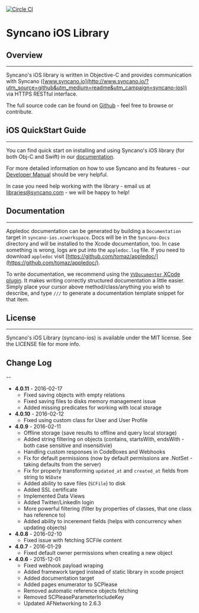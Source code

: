 [![Circle CI](https://circleci.com/gh/Syncano/syncano-ios/tree/master.svg?style=svg)](https://circleci.com/gh/Syncano/syncano-ios/tree/master)

# Syncano iOS Library

## Overview
---

Syncano's iOS library is written in Objective-C and provides communication with Syncano ([www.syncano.io](http://www.syncano.io/?utm_source=github&utm_medium=readme&utm_campaign=syncano-ios)) via HTTPS RESTful interface.

The full source code can be found on [Github](https://github.com/Syncano/syncano-ios) - feel free to browse or contribute.

## iOS QuickStart Guide
---

You can find quick start on installing and using Syncano's iOS library (for both Obj-C and Swift) in our [documentation](http://docs.syncano.com/docs/ios/?utm_source=github&utm_medium=readme&utm_campaign=syncano-ios).

For more detailed information on how to use Syncano and its features - our [Developer Manual](http://docs.syncano.com/docs/getting-started-with-syncano/?utm_source=github&utm_medium=readme&utm_campaign=syncano-ios) should be very helpful.

In case you need help working with the library - email us at libraries@syncano.com - we will be happy to help!

## Documentation
-------------

 Appledoc documentation can be generated by building a `Documentation` target in `syncano-ios.xcworkspace`. Docs will be in the `Syncano-Docs` directory and will be installed to the Xcode documentation, too. In case something is wrong, logs are put into the `appledoc.log` file. If you need to download `appledoc` visit [https://github.com/tomaz/appledoc/](https://github.com/tomaz/appledoc/).

To write documentation, we recommend using the [`VVDocumenter` XCode plugin](https://github.com/onevcat/VVDocumenter-Xcode). It makes writing correctly structured documentation a little easier. Simply place your cursor above method/class/anything you wish to describe, and type `///` to generate a documentation template snippet for that item.

## License
---

Syncano's iOS Library (syncano-ios) is available under the MIT license. See the LICENSE file for more info.

## Change Log
--
* **4.0.11** - 2016-02-17
    * Fixed saving objects with empty relations
    * Fixed saving files to disks memory management issue
    * Added missing predicates for working with local storage
* **4.0.10** - 2016-02-12
    * Fixed using custom class for User and User Profile 
* **4.0.9** - 2016-02-11
    * Offline storage (save results to offline and query local storage)
    * Added string filtering on objects (contains, startsWith, endsWith - both case sensitive and insensitivie)
    * Handling custom responses in CodeBoxes and Webhooks
    * Fix for default permissions (now by default permissions are .NotSet - taking defaults from the server)
    * Fix for properly transforming `updated_at` and `created_at` fields from string to `NSDate` 
    * Added ability to save files (`SCFile`) to disk
    * Added SSL certificate  
    * Implemented Data Views
    * Added Twitter/LinkedIn login
    * More powerful filtering (filter by properties of classes, that one class has reference to)
    * Added ability to incerement fields (helps with concurrency when updating objects) 
* **4.0.8** - 2016-02-10
    * Fixed issue with fetching SCFile content 
* **4.0.7** - 2016-01-29
    * Fixed default owner permissions when creating a new object
* **4.0.6** - 2015-12-01
    * Fixed webhook payload wraping
    * Added framework targed instead of static library in xcode project
    * Added documentation target
    * Added pages enumerator to SCPlease
    * Removed automatic reference objects fetching
    * Removed SCPleaseParameterIncludeKey
    * Updated AFNetworking to 2.6.3

